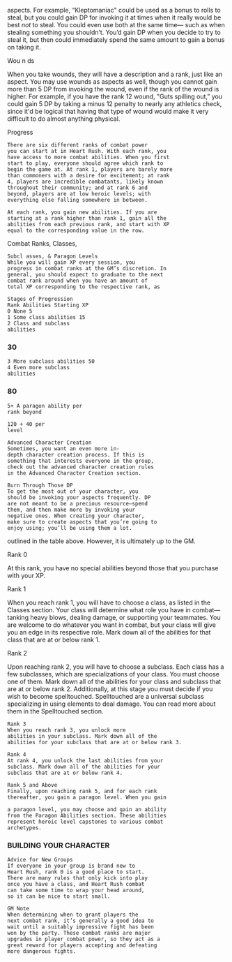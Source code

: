 aspects. For example, “Kleptomaniac" could be used
as a bonus to rolls to steal, but you could gain DP for
invoking it at times when it really would be best _not_
to steal. You could even use both at the same time—
such as when stealing something you shouldn’t.
You’d gain DP when you decide to try to steal it, but
then could immediately spend the same amount to
gain a bonus on taking it.

Wou n ds

When you take wounds, they will have a
description and a rank, just like an aspect. You may
use wounds as aspects as well, though you cannot
gain more than 5 DP from invoking the wound, even
if the rank of the wound is higher. For example, if
you have the rank 12 wound, "Guts spilling out,”
you could gain 5 DP by taking a minus 12 penalty to
nearly any athletics check, since it'd be logical that
having that type of wound would make it very
difficult to do almost anything physical.

Progress

```
There are six different ranks of combat power
you can start at in Heart Rush. With each rank, you
have access to more combat abilities. When you first
start to play, everyone should agree which rank to
begin the game at. At rank 1, players are barely more
than commoners with a desire for excitement; at rank
4, players are incredible combatants, likely known
throughout their community; and at rank 6 and
beyond, players are at low heroic levels; with
everything else falling somewhere in between.
```

```
At each rank, you gain new abilities. If you are
starting at a rank higher than rank 1, gain all the
abilities from each previous rank, and start with XP
equal to the corresponding value in the row.
```

Combat Ranks, Classes,

```
Subcl asses, & Paragon Levels
While you will gain XP every session, you
progress in combat ranks at the GM’s discretion. In
general, you should expect to graduate to the next
combat rank around when you have an amount of
total XP corresponding to the respective rank, as
```

```
Stages of Progression
Rank Abilities Starting XP
0 None 5
1 Some class abilities 15
2 Class and subclass
abilities
```

### 30

```
3 More subclass abilities 50
4 Even more subclass
abilities
```

### 80

```
5+ A paragon ability per
rank beyond
```

```
120 + 40 per
level
```

```
Advanced Character Creation
Sometimes, you want an even more in-
depth character creation process. If this is
something that interests everyone in the group,
check out the advanced character creation rules
in the Advanced Character Creation section.
```

```
Burn Through Those DP
To get the most out of your character, you
should be invoking your aspects frequently. DP
are not meant to be a precious resource—spend
them, and then make more by invoking your
negative ones. When creating your character,
make sure to create aspects that you’re going to
enjoy using; you’ll be using them a lot.
```

outlined in the table above. However, it is ultimately
up to the GM.

Rank 0

At this rank, you have no special abilities beyond
those that you purchase with your XP.

Rank 1

When you reach rank 1, you will have to choose
a class, as listed in the Classes section. Your class
will determine what role you have in combat—
tanking heavy blows, dealing damage, or supporting
your teammates. You are welcome to do whatever
you want in combat, but your class will give you an
edge in its respective role. Mark down all of the
abilities for that class that are at or below rank 1.

Rank 2

Upon reaching rank 2, you will have to choose a
subclass. Each class has a few subclasses, which are
specializations of your class. You must choose one of
them. Mark down all of the abilities for your class
and subclass that are at or below rank 2.
Additionally, at this stage you must decide if you
wish to become spelltouched. Spelltouched are a
universal subclass specializing in using elements to
deal damage. You can read more about them in the
Spelltouched section.

```
Rank 3
When you reach rank 3, you unlock more
abilities in your subclass. Mark down all of the
abilities for your subclass that are at or below rank 3.
```

```
Rank 4
At rank 4, you unlock the last abilities from your
subclass. Mark down all of the abilities for your
subclass that are at or below rank 4.
```

```
Rank 5 and Above
Finally, upon reaching rank 5, and for each rank
thereafter, you gain a paragon level. When you gain
```

```
a paragon level, you may choose and gain an ability
from the Paragon Abilities section. These abilities
represent heroic level capstones to various combat
archetypes.
```

### BUILDING YOUR CHARACTER

```
Advice for New Groups
If everyone in your group is brand new to
Heart Rush, rank 0 is a good place to start.
There are many rules that only kick into play
once you have a class, and Heart Rush combat
can take some time to wrap your head around,
so it can be nice to start small.
```

```
GM Note
When determining when to grant players the
next combat rank, it’s generally a good idea to
wait until a suitably impressive fight has been
won by the party. These combat ranks are major
upgrades in player combat power, so they act as a
great reward for players accepting and defeating
more dangerous fights.
```